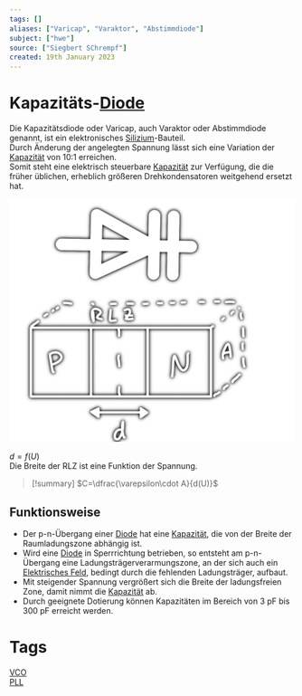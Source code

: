 ```yaml
---
tags: []
aliases: ["Varicap", "Varaktor", "Abstimmdiode"]
subject: ["hwe"]
source: ["Siegbert SChrempf"]
created: 19th January 2023
---
```


# Kapazitäts-[Diode](Halbleiter/Diode.md)

Die Kapazitätsdiode oder Varicap, auch Varaktor oder Abstimmdiode genannt, ist ein elektronisches [Silizium](../Physik/Materialkunde/Silizium.md)-Bauteil.  
Durch Änderung der angelegten Spannung lässt sich eine Variation der [Kapazität](Kapazität.md) von 10:1 erreichen.  
Somit steht eine elektrisch steuerbare [Kapazität](Kapazität.md) zur Verfügung, die die früher üblichen, erheblich größeren Drehkondensatoren weitgehend ersetzt hat.

![500](assets/varicap.png)

$d = f(U)$  
Die Breite der RLZ ist eine Funktion der Spannung.

>[!summary] $C=\dfrac{\varepsilon\cdot A}{d(U)}$

## Funktionsweise

- Der p-n-Übergang einer [Diode](Halbleiter/Diode.md) hat eine [Kapazität](Kapazität.md), die von der Breite der Raumladungszone abhängig ist.
- Wird eine [Diode](Halbleiter/Diode.md) in Sperrrichtung betrieben, so entsteht am p-n-Übergang eine Ladungsträgerverarmungszone, an der sich auch ein [Elektrisches Feld](Elektrisches%20Feld.md), bedingt durch die fehlenden Ladungsträger, aufbaut.
- Mit steigender Spannung vergrößert sich die Breite der ladungsfreien Zone, damit nimmt die [Kapazität](Kapazität.md) ab.
- Durch geeignete Dotierung können Kapazitäten im Bereich von 3 pF bis 300 pF erreicht werden.

# Tags

[VCO](Oszillatoren/Voltage%20Controlled%20Oscillator.md)  
[PLL](Oszillatoren/Phase%20Locked%20Loop.md)
